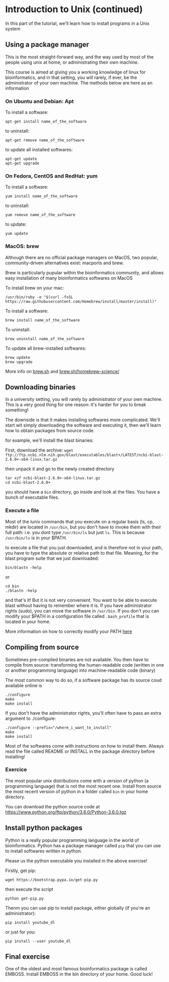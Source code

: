 # Introduction to Unix (continued)

In this part of the tutorial, we'll learn how to install programs in a Unix system

## Using a package manager

This is the most straight-forward way, and the way used by most of the people using unix at home,
or administrating their own machine.

This course is aimed at giving you a working knowledge of linux for bioinformatics, and in that setting, you will rarely, if ever, be the administrator of your own machine. The methods below are here as an information

### On Ubuntu and Debian: Apt

To install a software:

`apt-get install name_of_the_software`

to uninstall:

`apt-get remove name_of_the_software`

to update all installed softwares:

```
apt-get update
apt-get upgrade
```

### On Fedora, CentOS and RedHat: yum

To install a software:

`yum install name_of_the_software`

to uninstall:

`yum remove name_of_the_software`

to update:

`yum update`

### MacOS: brew

Although there are no official package managers on MacOS, two popular, community-driven alternatives exist: macports and brew.

Brew is particularly pupular within the bioinformatics community, and allows easy installation of many bioinformatics softwares on MacOS

To install brew on your mac:

`/usr/bin/ruby -e "$(curl -fsSL https://raw.githubusercontent.com/Homebrew/install/master/install)"`

To install a software:

`brew install name_of_the_software`

To uninstall:

`brew uninstall name_of_the_software`

To update all brew-installed softwares:

```
brew update
brew upgrade
```

More info on [brew.sh](http://brew.sh) and [brew.sh/homebrew-science/](http://brew.sh/homebrew-science/)

## Downloading binaries

In a university setting, you will rarely by administrator of your own machine. This is a very good thing for one reason: it's harder for you to break something!

The downside is that it makes installing softwares more complicated. We'll start wit simply downloading the software and executing it, then we'll learn how to obtain packages from source code.

for example, we'll install the blast binaries:

First, download the archive:
`wget ftp://ftp.ncbi.nlm.nih.gov/blast/executables/blast+/LATEST/ncbi-blast-2.6.0+-x64-linux.tar.gz`

then unpack it and go to the newly created directory

```
tar xzf ncbi-blast-2.6.0+-x64-linux.tar.gz
cd ncbi-blast-2.6.0+
```

you should have a `bin` directory, go inside and look at the files. You have a bunch of executable files.

### Execute a file


Most of the lunix commands that you execute on a regular basis (ls, cp, mkdir) are located in `/usr/bin`, but you don't have to invoke them with their full path: i.e. you dont type `/usr/bin/ls` but just `ls`. This is because `/usr/bin/ls` is in your $PATH.

to execute a file that you just downloaded, and is therefore not in your path, you have to type the absolute or relative path to that file. Meaning, for the blast program suite that we just downloaded:

`bin/blastn -help`

or

```
cd bin
./blastn -help
```

and that's it!
But it is not very convenient. You want to be able to execute blast without having to remember where it is. If you have administrator rights (sudo), you can move the software in `/usr/bin`. If you don't you can modify your $PATH in a configuration file called `.bash_profile` that is located in your home.

More information on how to correctly modify your PATH [here](http://unix.stackexchange.com/a/26059)

## Compiling from source

Sometimes pre-compiled binaries are not available. You then have to compile from source: transforming the human-readable code (written in one or another programming language) into machine-readable code (binary)

The most common way to do so, if a software package has its source coud available online is

```
./configure
make
make install
```

If you don't have the administrator rights, you'll often have to pass an extra argument to ./configure:

```
./configure --prefix="/where_i_want_to_install"
make
make install
```

Most of the softwares come with instructions on how to install them. Always read the file called README or INSTALL in the package directory before installing!

### Exercice

The most popular unix distributions come with a version of python (a programming language) that is not the most recent one. Install from source the most recent version of python in a folder called `bin` in your home directory.

You can download the python source code at https://www.python.org/ftp/python/3.6.0/Python-3.6.0.tgz

## Install python packages

Python is a really popular programming language in the world of bioinformatics. Python has a package manager called `pip` that you can use to install softwares written in python.

Please us the python executable you installed in the above exercise!

Firstly, get pip:

`wget https://bootstrap.pypa.io/get-pip.py`

then execute the script

`python get-pip.py`

Thenm you can use pip to install package, either globally (if you're an administrator):

`pip install youtube_dl`

or just for you:

`pip install --user youtube_dl`

## Final exercise

One of the oldest and most famous bioinformatics package is called EMBOSS.
Install EMBOSS in the bin directory of your home. Good luck!
